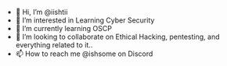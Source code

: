 - 👋 Hi, I’m @iishtii
- 👀 I’m interested in Learning Cyber Security
- 🌱 I’m currently learning OSCP
- 💞️ I’m looking to collaborate on Ethical Hacking, pentesting, and everything related to it..
- 📫 How to reach me @ishsome on Discord


